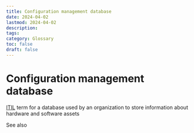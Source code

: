 ```yaml
---
title: Configuration management database
date: 2024-04-02
lastmod: 2024-04-02
description: 
tags: 
category: Glossary
toc: false
draft: false
---
```


# Configuration management database

[ITIL](https://en.wikipedia.org/wiki/ITIL "ITIL") term for a database used by an organization to store information about hardware and software assets

See also